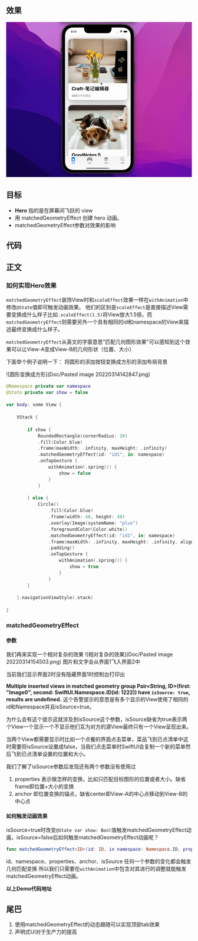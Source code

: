 ## 效果
![效果](Doc/123.gif)
## 目标
-   **Hero** 指的是在屏幕间飞跃的 view
-   用 matchedGeometryEffect 创建 hero 动画。
-   matchedGeometryEffect参数对效果的影响
## 代码

## 正文
### 如何实现Hero效果
`matchedGeometryEffect`装饰View时和`scaleEffect`效果一样在`withAnimation`中修改`@State`值即可触发动画效果。
他们的区别是`scaleEffect`是直接描述View需要变换成什么样子比如`.scaleEffect(1.5)`将View放大1.5倍，而`matchedGeometryEffect`则需要另外一个具有相同的id和namespace的View来描述最终变换成什么样子。

`matchedGeometryEffect`从英文的字面意思"匹配几何图形效果"可以感知到这个效果可以让View-A变成View-B的几何形状（位置、大小）

下面举个例子说明一下：
将圆形的添加按钮变换成方形的添加布局背景

![圆形变换成方形](Doc/Pasted image 20220314142847.png)

```swift
@Namespace private var namespace
@State private var show = false

var body: some View {

	VStack {
	
		if show {
			RoundedRectangle(cornerRadius: 20)
			.fill(Color.blue)
			.frame(maxWidth: .infinity, maxHeight: .infinity)
			.matchedGeometryEffect(id: "id1", in: namespace)
			.onTapGesture {
				withAnimation(.spring()) {
					show = false
				}			
			}
		
		} else {
			Circle()
				.fill(Color.blue)
				.frame(width: 48, height: 48)
				.overlay(Image(systemName: "plus")
				.foregroundColor(Color.white))
				.matchedGeometryEffect(id: "id1", in: namespace)
				.frame(maxWidth: .infinity, maxHeight: .infinity, alignment: .bottomTrailing)
				.padding()		
				.onTapGesture {
					withAnimation(.spring()) {
						show = true
					}
				}
		}
	
	}.navigationViewStyle(.stack)

}
```

### matchedGeometryEffect
#### 参数
我们再来实现一个相对复杂的效果
![相对复杂的效果](Doc/Pasted image 20220314154503.png)
图片和文字会从界面1飞入界面2中

当前我们显示界面2时没有隐藏界面1时控制台打印出

**Multiple inserted views in matched geometry group Pair<String, ID>(first: "Image0", second: SwiftUI.Namespace.ID(id: 1222)) have `isSource: true`, results are undefined.**
这个告警提示的意思是有多个显示的View使用了相同的id和Namespace并且isSource=true。

为什么会有这个提示这就涉及到isSource这个参数，isSource缺省为true表示两个View一个显示一个不显示他们互为对方的源View最终只有一个View呈现出来。

当两个View都需要显示时比如一个点餐的界面点击菜单，菜品飞到已点清单中这时需要将isSource设置成false，当我们点击菜单时SwiftUI会复制一个新的菜单然后飞到已点清单设置的位置和大小。

我们了解了isSource参数后发现还有两个参数没有使用过
1. properties
表示做怎样的变换，比如只匹配目标图形的位置或者大小。缺省frame即位置+大小的变换
2. anchor
即位置变换的锚点，缺省center即View-A的中心点移动到View-B的中心点

#### 如何触发动画效果
isSource=true时改变`@State var show: Bool`值触发matchedGeometryEffect动画，isSource=false后如何触发matchedGeometryEffect动画呢？
```swift
func matchedGeometryEffect<ID>(id: ID, in namespace: Namespace.ID, properties: MatchedGeometryProperties = .frame, anchor: UnitPoint = .center, isSource: Bool = true) -> some View where ID : Hashable
```
id、namespace、properties、anchor、isSource 任何一个参数的变化都会触发几何匹配变换
所以我们只需要在`withAnimation`中包含对其进行的调整就能触发matchedGeometryEffect动画。

**以上Demo代码地址**

## 尾巴
1. 使用matchedGeometryEffect的动态跟随可以实现顶部tab效果
2. 声明式UI对于生产力的提高
